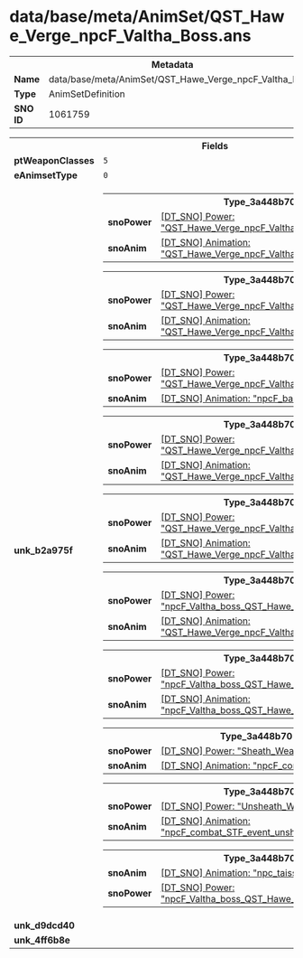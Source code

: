 <h1>data/base/meta/AnimSet/QST_Hawe_Verge_npcF_Valtha_Boss.ans</h1><table><tr><th colspan="100%">Metadata</th></tr><tr><td><b>Name</b></td><td>data/base/meta/AnimSet/QST_Hawe_Verge_npcF_Valtha_Boss.ans</td></tr><tr><td><b>Type</b></td><td>AnimSetDefinition</td></tr><tr><td><b>SNO ID</b></td><td>1061759</td></tr></table>

<table><tr><th colspan="100%">Fields</th></tr><tr><td><b>ptWeaponClasses</b></td><td><code>5</code>
</td></tr><tr><td><b>eAnimsetType</b></td><td><code>0</code></td></tr><tr><td><b>unk_b2a975f</b></td><td><table><tr><th colspan="100%">Type_3a448b70</th></tr><tr><td><b>snoPower</b></td><td><a href="..\Power\QST_Hawe_Verge_npcF_Valtha_Boss_attk_fireRain.pow.md">[DT_SNO] Power: "QST_Hawe_Verge_npcF_Valtha_Boss_attk_fireRain"</a></td></tr><tr><td><b>snoAnim</b></td><td><a href="..\Anim\QST_Hawe_Verge_npcF_Valtha_Boss_attk_fireRain.ani.md">[DT_SNO] Animation: "QST_Hawe_Verge_npcF_Valtha_Boss_attk_fireRain"</a></td></tr></table>


<table><tr><th colspan="100%">Type_3a448b70</th></tr><tr><td><b>snoPower</b></td><td><a href="..\Power\QST_Hawe_Verge_npcF_Valtha_Boss_attk_fireDash.pow.md">[DT_SNO] Power: "QST_Hawe_Verge_npcF_Valtha_Boss_attk_fireDash"</a></td></tr><tr><td><b>snoAnim</b></td><td><a href="..\Anim\QST_Hawe_Verge_npcF_Valtha_Boss_attk_fireDash.ani.md">[DT_SNO] Animation: "QST_Hawe_Verge_npcF_Valtha_Boss_attk_fireDash"</a></td></tr></table>


<table><tr><th colspan="100%">Type_3a448b70</th></tr><tr><td><b>snoPower</b></td><td><a href="..\Power\QST_Hawe_Verge_npcF_Valtha_Boss_stagger.pow.md">[DT_SNO] Power: "QST_Hawe_Verge_npcF_Valtha_Boss_stagger"</a></td></tr><tr><td><b>snoAnim</b></td><td><a href="..\Anim\npcF_base_STF_attk_stagger.ani.md">[DT_SNO] Animation: "npcF_base_STF_attk_stagger"</a></td></tr></table>


<table><tr><th colspan="100%">Type_3a448b70</th></tr><tr><td><b>snoPower</b></td><td><a href="..\Power\QST_Hawe_Verge_npcF_Valtha_Boss_summon.pow.md">[DT_SNO] Power: "QST_Hawe_Verge_npcF_Valtha_Boss_summon"</a></td></tr><tr><td><b>snoAnim</b></td><td><a href="..\Anim\QST_Hawe_Verge_npcF_Valtha_Boss_attk_Summon.ani.md">[DT_SNO] Animation: "QST_Hawe_Verge_npcF_Valtha_Boss_attk_Summon"</a></td></tr></table>


<table><tr><th colspan="100%">Type_3a448b70</th></tr><tr><td><b>snoPower</b></td><td><a href="..\Power\QST_Hawe_Verge_npcF_Valtha_Boss_attk_explodeMinion.pow.md">[DT_SNO] Power: "QST_Hawe_Verge_npcF_Valtha_Boss_attk_explodeMinion"</a></td></tr><tr><td><b>snoAnim</b></td><td><a href="..\Anim\QST_Hawe_Verge_npcF_Valtha_Boss_attk_explodeMinion.ani.md">[DT_SNO] Animation: "QST_Hawe_Verge_npcF_Valtha_Boss_attk_explodeMinion"</a></td></tr></table>


<table><tr><th colspan="100%">Type_3a448b70</th></tr><tr><td><b>snoPower</b></td><td><a href="..\Power\npcF_Valtha_boss_QST_Hawe_Verge_atk_trapRoom.pow.md">[DT_SNO] Power: "npcF_Valtha_boss_QST_Hawe_Verge_atk_trapRoom"</a></td></tr><tr><td><b>snoAnim</b></td><td><a href="..\Anim\QST_Hawe_Verge_npcF_Valtha_Boss_attk_fireRain.ani.md">[DT_SNO] Animation: "QST_Hawe_Verge_npcF_Valtha_Boss_attk_fireRain"</a></td></tr></table>


<table><tr><th colspan="100%">Type_3a448b70</th></tr><tr><td><b>snoPower</b></td><td><a href="..\Power\npcF_Valtha_boss_QST_Hawe_Verge_attk_basic.pow.md">[DT_SNO] Power: "npcF_Valtha_boss_QST_Hawe_Verge_attk_basic"</a></td></tr><tr><td><b>snoAnim</b></td><td><a href="..\Anim\npcF_Valtha_boss_QST_Hawe_Verge_attk_basic.ani.md">[DT_SNO] Animation: "npcF_Valtha_boss_QST_Hawe_Verge_attk_basic"</a></td></tr></table>


<table><tr><th colspan="100%">Type_3a448b70</th></tr><tr><td><b>snoPower</b></td><td><a href="..\Power\Sheath_Weapons.pow.md">[DT_SNO] Power: "Sheath_Weapons"</a></td></tr><tr><td><b>snoAnim</b></td><td><a href="..\Anim\npcF_combat_STF_event_sheathe.ani.md">[DT_SNO] Animation: "npcF_combat_STF_event_sheathe"</a></td></tr></table>


<table><tr><th colspan="100%">Type_3a448b70</th></tr><tr><td><b>snoPower</b></td><td><a href="..\Power\Unsheath_Weapons.pow.md">[DT_SNO] Power: "Unsheath_Weapons"</a></td></tr><tr><td><b>snoAnim</b></td><td><a href="..\Anim\npcF_combat_STF_event_unsheathe.ani.md">[DT_SNO] Animation: "npcF_combat_STF_event_unsheathe"</a></td></tr></table>


<table><tr><th colspan="100%">Type_3a448b70</th></tr><tr><td><b>snoAnim</b></td><td><a href="..\Anim\npc_taissaWitch_STF_reac_death.ani.md">[DT_SNO] Animation: "npc_taissaWitch_STF_reac_death"</a></td></tr><tr><td><b>snoPower</b></td><td><a href="..\Power\npcF_Valtha_boss_QST_Hawe_Verge_death.pow.md">[DT_SNO] Power: "npcF_Valtha_boss_QST_Hawe_Verge_death"</a></td></tr></table>


</td></tr><tr><td><b>unk_d9dcd40</b></td><td></td></tr><tr><td><b>unk_4ff6b8e</b></td><td></td></tr></table>


